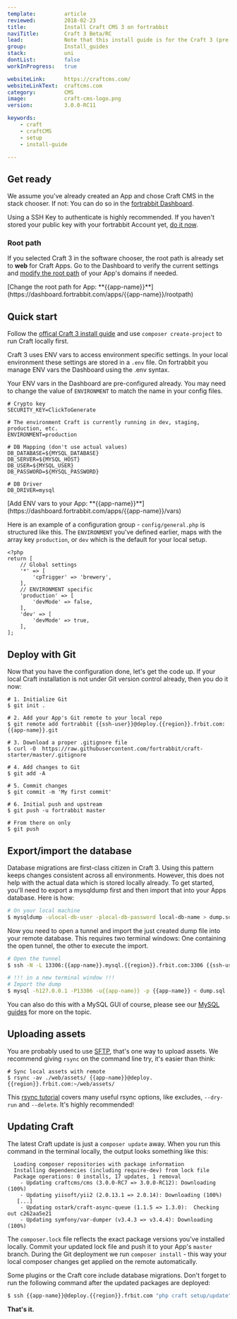 ```yaml
---
template:         article
reviewed:         2018-02-23
title:            Install Craft CMS 3 on fortrabbit
naviTitle:        Craft 3 Beta/RC
lead:             Note that this install guide is for the Craft 3 (pre-stable) version. If you don't feel confident using a pre-release <a href='/install-craft-2-uni'>head over to the Craft 2.6 install guide</a>.
group:            Install_guides
stack:            uni
dontList:         false
workInProgress:   true

websiteLink:      https://craftcms.com/
websiteLinkText:  craftcms.com
category:         CMS
image:            craft-cms-logo.png
version:          3.0.0-RC11

keywords:
    - craft
    - craftCMS
    - setup
    - install-guide

---
```

 
## Get ready

We assume you've already created an App and chose Craft CMS in the stack chooser. If not: You can do so in the [fortrabbit Dashboard](/dashboard). 

Using a SSH Key to authenticate is highly recommended. If you haven't stored your public key with your fortrabbit Account yet, [do it now](/ssh-keys#toc-save-your-public-ssh-keys-with-your-fortrabbit-account).


### Root path

If you selected Craft 3 in the software chooser, the root path is already set to **web** for Craft Apps. Go to the Dashboard to verify the current settings and [modify the root path](/app#toc-root-path) of your App's domains if needed. 

<div markdown="1" data-user="known">
[Change the root path for App: **{{app-name}}**](https://dashboard.fortrabbit.com/apps/{{app-name}}/rootpath)
</div>


## Quick start

Follow the [offical Craft 3 install guide](https://github.com/craftcms/docs/blob/master/en/installation.md) and use `composer create-project` to run Craft locally first.

Craft 3 uses ENV vars to access environment specific settings. In your local environment these settings are stored in a `.env` file. On fortrabbit you manage ENV vars the Dashboard using the .env syntax.

Your ENV vars in the Dashboard are pre-configured already. You may need to change the value of `ENVIRONMENT` to match the name in your config files.

```osterei32
# Crypto key
SECURITY_KEY=ClickToGenerate

# The environment Craft is currently running in dev, staging, production, etc.
ENVIRONMENT=production

# DB Mapping (don't use actual values)
DB_DATABASE=${MYSQL_DATABASE}
DB_SERVER=${MYSQL_HOST}
DB_USER=${MYSQL_USER}
DB_PASSWORD=${MYSQL_PASSWORD}

# DB Driver
DB_DRIVER=mysql
```

<div markdown="1" data-user="known">
[Add ENV vars to your App: **{{app-name}}**](https://dashboard.fortrabbit.com/apps/{{app-name}}/vars)
</div>

Here is an example of a configuration group - `config/general.php` is structured like this. The `ENVIRONMENT` you've defined earlier, maps with the array key `production`, or `dev` which is the default for your local setup.

```
<?php
return [
    // Global settings
    '*' => [
        'cpTrigger' => 'brewery',
    ],
    // ENVIRONMENT specific 
    'production' => [
        'devMode' => false,
    ],
    'dev' => [
        'devMode' => true,
    ],
];
```

## Deploy with Git

Now that you have the configuration done, let's get the code up. If your local Craft installation is not under Git version control already, then you do it now:

```
# 1. Initialize Git
$ git init .

# 2. Add your App's Git remote to your local repo
$ git remote add fortrabbit {{ssh-user}}@deploy.{{region}}.frbit.com:{{app-name}}.git

# 3. Download a proper .gitignore file
$ curl -O  https://raw.githubusercontent.com/fortrabbit/craft-starter/master/.gitignore

# 4. Add changes to Git
$ git add -A

# 5. Commit changes
$ git commit -m 'My first commit'

# 6. Initial push and upstream
$ git push -u fortrabbit master

# From there on only
$ git push
```

## Export/import the database

Database migrations are first-class citizen in Craft 3. Using this pattern keeps changes consistent across all environments. However, this does not help with the actual data which is stored locally already. To get started, you'll need to export a mysqldump first and then import that into your Apps database. Here is how:

```bash
# On your local machine
$ mysqldump -ulocal-db-user -plocal-db-password local-db-name > dump.sql
```

Now you need to open a tunnel and import the just created dump file into your remote database. This requires two terminal windows: One containing the open tunnel, the other to execute the import.

```bash
# Open the tunnel
$ ssh -N -L 13306:{{app-name}}.mysql.{{region}}.frbit.com:3306 {{ssh-user}}@deploy.{{region}}.frbit.com

# !!! in a new terminal window !!!
# Import the dump
$ mysql -h127.0.0.1 -P13306 -u{{app-name}} -p {{app-name}} < dump.sql
```

You can also do this with a MySQL GUI of course, please see our [MySQL guides](/mysql) for more on the topic.


## Uploading assets

You are probably used to use [SFTP](/sftp-uni#toc-accessing-sftp), that's one way to upload assets. We recommend giving `rsync` on the command line try, it's easier than think: 

```
# Sync local assets with remote
$ rsync -av ./web/assets/ {{app-name}}@deploy.{{region}}.frbit.com:~/web/assets/
```

This [rsync tutorial](https://blog.fortrabbit.com/deploying-code-with-rsync) covers many useful rsync options, like excludes, `--dry-run` and `--delete`. It's highly recommended!



## Updating Craft

The latest Craft update is just a `composer update` away. When you run this command in the terminal locally, the output looks something like this: 

```plain
  Loading composer repositories with package information
  Installing dependencies (including require-dev) from lock file
  Package operations: 0 installs, 17 updates, 1 removal
    - Updating craftcms/cms (3.0.0-RC7 => 3.0.0-RC12): Downloading (100%)
    - Updating yiisoft/yii2 (2.0.13.1 => 2.0.14): Downloading (100%)
   [...]
    - Updating ostark/craft-async-queue (1.1.5 => 1.3.0):  Checking out c262aa5e21
    - Updating symfony/var-dumper (v3.4.3 => v3.4.4): Downloading (100%)

```

The `composer.lock` file reflects the exact package versions you've installed locally. Commit your updated lock file and push it to your App's `master` branch. During the Git deployment we run `composer install` - this way your local composer changes get applied on the remote automatically.

Some plugins or the Craft core include database migrations. Don't forget to run the following command after the updated packages are deployed:

```bash
$ ssh {{app-name}}@deploy.{{region}}.frbit.com "php craft setup/update"
```


**That's it.** 

